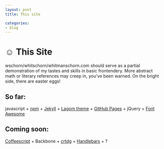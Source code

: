 ```yaml
---
layout: post
title: This site

categories:
- blog
---
```



# &#9786; This Site

wschorn/whitschorn/whitmanschorn.com should serve as a partial demonstration of my tastes and skills in basic frontendery. More abstract math or literary references may creep in, you've been warned. On the bright side, there are easter eggs!

## So far: 
javascript + [npm](https://npmjs.org/) + [Jekyll](http://jekyllrb.com/) + [Lagom theme](https://github.com/swanson/lagom) + [GitHub Pages](http://pages.github.com/) + jQuery + [Font Awesome](http://fortawesome.github.io/Font-Awesome/)

## Coming soon: 
[Coffeescript](http://coffeescript.org/) + Backbone + [crtdg](http://crtrdg.com/) + [Handlebars](http://handlebarsjs.com/) + ?